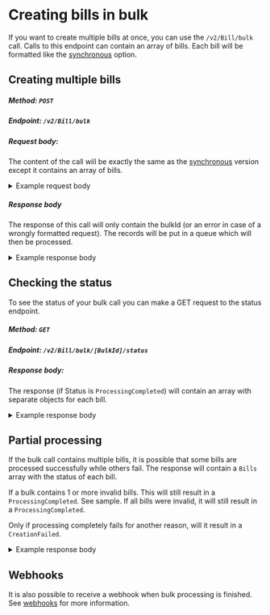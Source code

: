 # Creating bills in bulk

If you want to create multiple bills at once, you can use the `/v2/Bill/bulk` call.
Calls to this endpoint can contain an array of bills. Each bill will be formatted like the [synchronous](?document=billSync&header=synchronous-post) option.


## Creating multiple bills
##### Method: `POST`
##### Endpoint: `/v2/Bill/bulk`
##### Request body:
The content of the call will be exactly the same as the [synchronous](?document=billSync&header=synchronous-post) version except it contains an array of bills.
<details>
<summary>Example request body</summary>

```json
{
  "Bills":
  [
    {
      "PaymentReference": "LI-748925",
      "Description": "Payment for insurance deductible",
      "Amount": 1295,
      "ExpiryDate": "2023-04-02T09:00:00Z",
    },
    {
      "PaymentReference": "LI-748937",
      "Description": "Payment for insurance deductible",
      "Amount": 2844,
      "ExpiryDate": "2023-03-02T09:00:00Z",
    }
  ]
}
```
</details>

##### Response body
The response of this call will only contain the bulkId (or an error in case of a wrongly formatted request). The records will be put in a queue which will then be processed.
<details>
<summary>Example response body</summary>

```json
{
  "BulkId": "00000000-0000-0000-0000-000000000000"
}
```
</details>

## Checking the status
To see the status of your bulk call you can make a GET request to the status endpoint.

##### Method: `GET`
##### Endpoint: `/v2/Bill/bulk/[BulkId]/status`
##### Response body:
The response (if Status is `ProcessingCompleted`) will contain an array with separate objects for each bill.
<details>
<summary>Example response body</summary>

```json
{
  "Bills": [
    {
      "ATID": "00000000-0000-0000-0000-000000000000"
      "STATUS": "CreationSucceeded",
      "Location": "/v2/Bill/00000000-0000-0000-0000-000000000000",
      "PaymentReference": "LI-748937",
      "SRRID": "r220401140452075"
    }
  ],
  "BulkId": "00000000-0000-0000-0000-000000000000",
  "STATUS": "ProcessingCompleted",
  "ERROR": {
    "Message": "string"
  }
}
```
There are 3 possible statuses:
`Processing`
`ProcessingCompleted`
`CreationFailed`

'ERROR' object only available on status 'CreationFailed'.

'Bills' array only available on status 'CreationSucceeded'
</details>

## Partial processing
If the bulk call contains multiple bills, it is possible that some bills are processed successfully while others fail. The response will contain a `Bills` array with the status of each bill. 

If a bulk contains 1 or more invalid bills. This will still result in a `ProcessingCompleted`. See sample.
If all bills were invalid, it will still result in a `ProcessingCompleted`.

Only if processing completely fails for another reason, will it result in a `CreationFailed`.
<details>
<summary>Example response body</summary>

```json
{
  "Bills": [
    {
      "ATID": "00000000-0000-0000-0000-000000000000",
      "ERROR": {
        "Message": "Batch creation failed with error message: Invalid banner template reference"
      },
      "STATUS": "CreationFailed",
      "PaymentReference": "LI-748937"
    },
    {
      "ATID": "00000000-0000-0000-0000-000000000000",
      "STATUS": "CreationSucceeded",
      "Location": "/v2/Bill/00000000-0000-0000-0000-000000000000",
      "PaymentReference": "LI-748925",
      "SRRID": "r220401140452075"
    }
  ],
  "BulkId": "00000000-0000-0000-0000-000000000000",
  "STATUS": "ProcessingCompleted"
}
```
</details>

## Webhooks
It is also possible to receive a webhook when bulk processing is finished. See [webhooks](?document=webhooks&header=receiving-webhooks) for more information.
